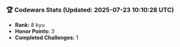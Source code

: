 ### 🏆 Codewars Stats (Updated: 2025-07-23 10:10:28 UTC)

- **Rank:** 8 kyu
- **Honor Points:** 3
- **Completed Challenges:** 1
